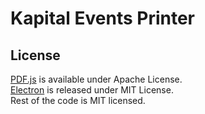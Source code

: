 # Kapital Events Printer
  
## License

[PDF.js](https://github.com/mozilla/pdf.js) is available under  Apache License.  
[Electron](https://github.com/electron/electron) is released under MIT License.  
Rest of the code is MIT licensed.
